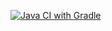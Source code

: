 [![Java CI with Gradle](https://github.com/esaukova/SQL_autoTest/actions/workflows/gradle.yml/badge.svg)](https://github.com/esaukova/SQL_autoTest/actions/workflows/gradle.yml)